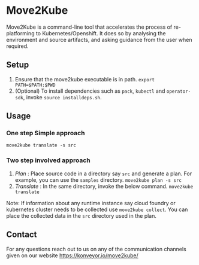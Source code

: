 # Move2Kube

Move2Kube is a command-line tool that accelerates the process of re-platforming to Kubernetes/Openshift. It does so by analysing the environment and source artifacts, and asking guidance from the user when required.

## Setup

1. Ensure that the move2kube executable is in path. `export PATH=$PATH:$PWD`
1. (Optional) To install dependencies such as `pack`, `kubectl` and `operator-sdk`, invoke `source installdeps.sh`.

## Usage

### One step Simple approach

`move2kube translate -s src`

### Two step involved approach

1. _Plan_ : Place source code in a directory say `src` and generate a plan. For example, you can use the `samples` directory.
    `move2kube plan -s src`
1. _Translate_ : In the same directory, invoke the below command.
    `move2kube translate`

Note: If information about any runtime instance say cloud foundry or kubernetes cluster needs to be collected use `move2kube collect`. You can place the collected data in the `src` directory used in the plan.

## Contact

For any questions reach out to us on any of the communication channels given on our website https://konveyor.io/move2kube/
